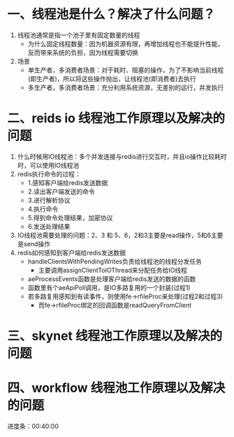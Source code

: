# 一、线程池是什么？解决了什么问题？
1. 线程池通常是指一个池子里有固定数量的线程
    + 为什么固定线程数量：因为机器资源有限，再增加线程也不能提升性能，反而带来系统的负担，因为线程需要切换
2. 场景
    + 单生产者，多消费者场景：对于耗时、阻塞的操作，为了不影响当前线程(即生产者)，所以将这些操作抛出，让线程池(即消费者)去执行
    + 多生产者，多消费者场景：充分利用系统资源，无差别的运行，并发执行


# 二、reids io 线程池工作原理以及解决的问题
1. 什么时候用IO线程池：多个并发连接与redis进行交互时，并且io操作比较耗时时，可以使用IO线程池
2. redis执行命令的过程：
    + 1.感知客户端给redis发送数据
    + 2.读出客户端发送的命令
    + 3.进行解析协议
    + 4.执行命令
    + 5.得到命令处理结果，加密协议
    + 6.发送处理结果
3. IO线程池需要处理的问题：2、3 和  5、6，2和3主要是read操作，5和6主要是send操作
4. redis如何感知到客户端给redis发送数据
    + handleClientsWithPendingWrites负责给线程池的线程分发任务
        + 主要调用assignClientToIOThread来分配任务给IO线程
    + aeProcessEvents函数是处理客户端给redis发送的数据的函数
    + 函数里有个aeApiPoll调用，是IO多路复用的一个封装(过程1)
    + 若多路复用感知到有读事件，则使用fe->rfileProc来处理(过程2和过程3)
        + 而fe->rfileProc绑定的回调函数是readQueryFromClient
    
# 三、skynet 线程池工作原理以及解决的问题


# 四、workflow 线程池工作原理以及解决的问题


进度条：00:40:00